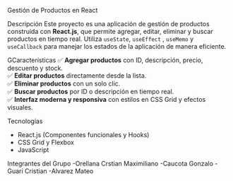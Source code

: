 Gestión de Productos en React

Descripción
Este proyecto es una aplicación de gestión de productos construida con **React.js**, que permite agregar, editar, eliminar y buscar productos en tiempo real. Utiliza `useState`, `useEffect` , `useMemo` y `useCallback` para manejar los estados de la aplicación de manera eficiente.

GCaracterísticas
✅ **Agregar productos** con ID, descripción, precio, descuento y stock.  
✅ **Editar productos** directamente desde la lista.  
✅ **Eliminar productos** con un solo clic.  
✅ **Buscar productos** por ID o descripción en tiempo real.  
✅ **Interfaz moderna y responsiva** con estilos en CSS Grid y efectos visuales.  

Tecnologías
- React.js (Componentes funcionales y Hooks)
- CSS Grid y Flexbox
- JavaScript 

Integrantes del Grupo
-Orellana Crstian Maximiliano
-Caucota Gonzalo
-Guari Cristian
-Alvarez Mateo
